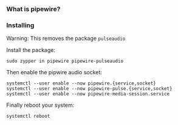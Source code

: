 ### What is pipewire?

### Installing

Warning: This removes the package `pulseaudio`

Install the package:

```
sudo zypper in pipewire pipewire-pulseaudio
```

Then enable the pipwire audio socket:

```
systemctl --user enable --now pipewire.{service,socket}
systemctl --user enable --now pipewire-pulse.{service,socket}
systemctl --user enable --now pipewire-media-session.service
```

Finally reboot your system:

```
systemctl reboot
```
